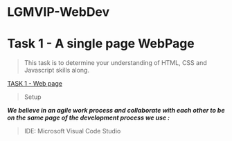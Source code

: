 # LGMVIP-WebDev

# Task 1 - A single page WebPage

> This task is to determine your understanding of HTML, CSS and Javascript skills along.

[TASK 1 - Web page](https://kartikey0205.github.io/LGM-VIP-Web-Development/task-1/)

> Setup

_**We believe in an agile work process and collaborate with each other to be on the same page of the development process we use :**_

> IDE: Microsoft Visual Code Studio
